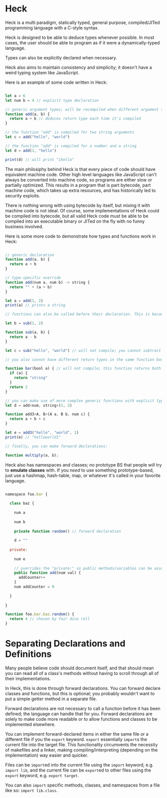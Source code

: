 # Heck

Heck is a multi paradigm, statically typed, general purpose, compiled/JITed programming language with a C-style syntax.

Heck is designed to be able to deduce types whenever possible. In most cases, the user should be able to program as if it were a dynamically-typed language.

Types can also be explicitly declared when necessary.

Heck also aims to maintain consistency and simplicity; it doesn't have a weird typing system like JavaScript.

Here is an example of some code written in Heck:

```javascript

let a = 6
let num b = 4 // explicit type declaration

// generic argument types; will be recompiled when different argument types are passed in
function add(a, b) {
  return a + b // deduces return type each time it's compiled
}

// the function "add" is compiled for two string arguments
let c = add("hello", "world")

// the function "add" is compiled for a number and a string
let d = add(1, "hello")

print(d) // will print "1hello"

```

The main philosiphy behind Heck is that every piece of code should have equivalent machine code. Other high level languages like JavaScript can't always be converted into machine code, so programs are either slow or partially optimized. This results in a program that is part bytecode, part machine code, which takes up extra resources, and has historically led to security exploits.

There is nothing wrong with using bytecode by itself, but mixing it with machine code is not ideal. Of course, some implementations of Heck could be compiled into bytecode, but all valid Heck code must be able to be compiled into an executable binary or JITed on the fly with no funny business involved.

Here is some more code to demonstrate how types and functions work in Heck:

```javascript

// generic declaration
function add(a, b) {
  return a + b
}

// type-specific override
function add(num a, num b) -> string {
  return "" + (a + b)
}

let a = add(1, 2)
print(a) // prints a string

// functions can also be called before their declaration. This is because there shouldn't be any duplicate function declarations to begin with:

let b = sub(1, 2)

function sub(a, b) {
  return a - b
}

let c = sub("hello", "world") // will not compile; you cannot subtract strings

// you also cannot have different return types in the same function body:

function bar(bool a) { // will not compile; this function returns both strings and numbers
  if (a) {
    return "string"
  }
  return 2
}

// you can make use of more complex generic functions with explicit type arguments:
let d = add<num, string>(1, 2)

function add3<A, B>(A a, B b, num c) {
  return a + b + c
}

let e = add3("hello", "world", 1)
print(e) // "helloworld1"

// finally, you can make forward declarations:

function multiply(a, b);

```

Heck also has namespaces and classes; no prototype BS that people will try to **emulate classes** with. If you *need* to use something prototype-based, just use a hashmap, hash-table, map, or whatever it's called in your favorite language.

```javascript

namespace foo.bar {
  
  class baz {
    
    num a
    
    num b
    
    private function random() // forward declaration
    
    d = ""
    
  private:
    
    num e
    
    // overrides the "private:" so public methods/variables can be associated with any private counterparts
    public function add(num val) {
      addCounter++
    }
    num addCounter = 0
    
  }
  
}

function foo.bar.baz.random() {
  return 4 // chosen by fair dice roll
}

```

# Separating Declarations and Definitions

Many people believe code should document itself, and that should mean you can read all of a class's methods without having to scroll through all of their implementations.

In Heck, this is done through forward declarations. You can forward declare classes and functions, but this is optional; you probably wouldn't want to put a simple getter method in a separate file.

Forward declarations are not necessary to call a function before it has been defined; the language can handle that for you. Forward declarations are solely to make code more readable or to allow functions and classes to be implemented elsewhere.

You can implement forward-declared items in either the same file or a different file if you the `export` keyword. `export` essentially `import`s the current file into the target file. This functionality circumvents the necessity of makefiles and a linker, making compiling/interpreting (depending on the implementation) way easier and quicker.

Files can be `import`ed into the current file using the `import` keyword, e.g. `import lib`, and the current file can be `export`ed to other files using the `export` keyword, e.g. `export target`.

You can also `import` specific methods, classes, and namespaces from a file like so: `import lib.class`.
